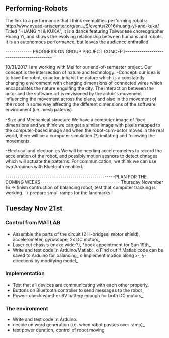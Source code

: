 ## Performing-Robots

The link to a performance that I think exemplifies performing robots: http://www.nyuad-artscenter.org/en_US/events/2016/huang-yi-and-kuka/
Titled "HUANG YI & KUKA", it is a dance featuring Taiwanese choreographer Huang Yi, and shows the evolving relationship between humans and robots. It is an autonomous performance, but leaves the audience enthralled.

------------- PROGRESS ON GROUP PROJECT CONCEPT------------------------------------------


10/31/2017
I am working with Mei for our end-of-semester project. Our concept is the intersection of nature and technology. 
-Concept:
our idea is to have the robot, or actor, inhabit the nature which is a constatntly changing environment with
changing dimensions of connected wires which encapsulates the nature engulfing the city. 
The interaction between the actor and the software art is envisioned by the actoir's movement influencing the movement across the plane, 
and also in the movement of the robot in some way affecting the different dimensions of the software environment (i.e. mesh paterns).

-Size and Mechanical structure
We have a computer image of fixed dimensions and we think we can get a similar image with pixels mapped to the computer-based image and when the robot-cum-actor moves in the real world, there will  be a computer simulation (?) imitating and following the movements.

-Electrical and electronics
We will be needing accelerometers to record the acceleration of the robot, and possibly motion sesnors to detect chnages which will actuate the patterns. For communication, we think we can use two Arduinos with Bluetooth enabled.

------------------------------------------------------PLAN FOR THE COMING WEEKS---------------------------------------
Thursday November 16 
-> finish contruction of balancing robot, test that computer tracking is working.
-> prepare small ramps for the landmarks

## Tuesday Nov 21st
### Control from MATLAB
*	Assemble the parts of the circuit (2 H-bridges| motor shield), accelerometer, gyroscope, 2x DC motors_
*	Laser cut chassis (make wider?), *book appointment for Sun 19th_
*	Write and test code in Arduino/Matlab:_
  o	Find out if Matlab code can be saved to Arduino for balancing_
  o	Implement motion along x-, y-directions by modifying model_
### Implementation
*	Test that all devices are communicating with each other properly_
*	Buttons on Bluetooth controller to send messages to the robot_
*	Power- check whether 6V battery enough for both DC motors_
### The environment
*	Write and test code in Arduino:
* decide on word generation (i.e. when robot passes over ramp)_
* test power duration, control of robot moving
